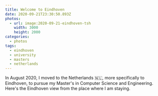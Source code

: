```yaml
---
title: Welcome to Eindhoven
date: 2020-09-21T23:30:50.893Z
photos:
  - url: image:2020-09-21-eindhoven-tsh
    width: 3000
    height: 2000
categories:
  - photos
tags:
  - eindhoven
  - university
  - masters
  - netherlands
---
```


In August 2020, I moved to the Netherlands 🇳🇱, more specifically to Eindhoven, to pursue my Master's in Computer Science and Engineering. Here's the Eindhoven view from the place where I am staying.
